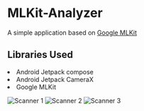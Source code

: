 # MLKit-Analyzer
A simple application based on <a href = "https://developers.google.com/ml-kit">Google MLKit</a>

## Libraries Used
<li>Android Jetpack compose</li>
<li>Android Jetpack CameraX</li>
<li>Google MLKit</li>

![Scanner 1](https://user-images.githubusercontent.com/69595691/132289572-d7390c45-2f94-430e-b98b-eb644c55609c.jpg)
![Scanner 2](https://user-images.githubusercontent.com/69595691/132289582-4f177bce-b1b6-49c3-b5cf-30e874f1411c.jpg)
![Scanner 3](https://user-images.githubusercontent.com/69595691/132289588-de829e0b-1ead-4917-9be5-2c38dc007214.jpg)

